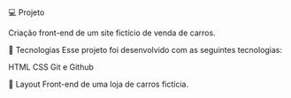 💻 Projeto

Criação front-end de um site fictício de venda de carros.


🚀 Tecnologias
Esse projeto foi desenvolvido com as seguintes tecnologias:

HTML
CSS
Git e Github

🔖 Layout
Front-end de uma loja de carros fictícia.
